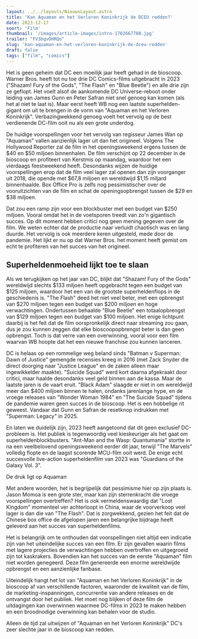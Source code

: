 ```yaml
---
layout: ../../layouts/NieuwsLayout.astro
title: 'Kan Aquaman en het Verloren Koninkrijk de DCEU redden?'
date: 2023-12-17
soort: 'Film'
thumbnail: '/images/article-images/intro-1702667780.jpg'
trailer: "FV3bqvOHRQo"
slug: 'kan-aquaman-en-het-verloren-koninkrijk-de-dceu-redden'
draft: false
tags: ["film", "comics"]
---
```



Het is geen geheim dat DC een moeilijk jaar heeft gehad in de bioscoop. Warner Bros. heeft tot nu toe drie DC Comics-films uitgebracht in 2023 ("Shazam! Fury of the Gods", "The Flash" en "Blue Beetle") en alle drie zijn ze geflopt. Het voelt alsof de aankomende DC Universe-reboot onder leiding van James Gunn en Peter Safran niet snel genoeg kan komen (als het al niet te laat is). Maar eerst heeft WB nog een laatste superhelden-gigant om uit te brengen in de vorm van "Aquaman en het Verloren Koninkrijk". Verbazingwekkend genoeg voelt het vervolg op de best verdienende DC-film ooit nu als een grote underdog.

De huidige voorspellingen voor het vervolg van regisseur James Wan op "Aquaman" vallen aanzienlijk lager uit dan het origineel. Volgens The Hollywood Reporter zal de film in het openingsweekend ergens tussen de $40 en $50 miljoen binnenhalen. De film verschijnt op 22 december in de bioscoop en profiteert van Kerstmis op maandag, waardoor het een vierdaags feestweekend heeft. Desondanks wijzen de huidige voorspellingen erop dat de film veel lager zal openen dan zijn voorganger uit 2018, die opende met $67,8 miljoen en wereldwijd $1,15 miljard binnenhaalde. Box Office Pro is zelfs nog pessimistischer over de vooruitzichten van de film en schat de openingsopbrengst tussen de $29 en $38 miljoen.

Dat zou een ramp zijn voor een blockbuster met een budget van $250 miljoen. Vooral omdat het in de voetsporen treedt van zo'n gigantisch succes. Op dit moment hebben critici nog geen mening gegeven over de film. We weten echter dat de productie naar verluidt chaotisch was en lang duurde. Het vervolg is ook meerdere keren uitgesteld, mede door de pandemie. Het lijkt er nu op dat Warner Bros. het moment heeft gemist om echt te profiteren van het succes van het origineel.

## Superheldenmoeheid lijkt toe te slaan

Als we terugkijken op het jaar van DC, blijkt dat "Shazam! Fury of the Gods" wereldwijd slechts $133 miljoen heeft opgebracht tegen een budget van $125 miljoen, waardoor het een van de grootste superheldenflops in de geschiedenis is. "The Flash" deed het niet veel beter, met een opbrengst van $270 miljoen tegen een budget van $200 miljoen en hoge verwachtingen. Ondertussen behaalde "Blue Beetle" een totaalopbrengst van $129 miljoen tegen een budget van $100 miljoen. Het enige lichtpunt daarbij is het feit dat de film oorspronkelijk direct naar streaming zou gaan, dus je zou kunnen zeggen dat elke bioscoopopbrengst beter is dan geen opbrengst. Toch is dat verre van een overwinning, vooral voor een film waarvan WB hoopte dat het een nieuwe franchise zou kunnen lanceren.

DC is helaas op een rommelige weg beland sinds "Batman v Superman: Dawn of Justice" gemengde recensies kreeg in 2016 (met Zack Snyder die direct doorging naar "Justice League" en de zaken alleen maar ingewikkelder maakte). "Suicide Squad" werd kort daarna afgekraakt door critici, maar haalde desondanks veel geld binnen aan de kassa. Maar de laatste jaren is de vaart eruit. "Black Adam" slaagde er niet in om wereldwijd meer dan $400 miljoen binnen te halen, ondanks jarenlange hype, en de vroege releases van "Wonder Woman 1984" en "The Suicide Squad" tijdens de pandemie waren geen succes in de bioscoop. Het is een hobbelige rit geweest. Vandaar dat Gunn en Safran de resetknop indrukken met "Superman: Legacy" in 2025.

En laten we duidelijk zijn, 2023 heeft aangetoond dat dit geen exclusief DC-probleem is. Het publiek is tegenwoordig veel kieskeuriger als het gaat om superheldenblockbusters. "Ant-Man and the Wasp: Quantumania" stortte in na een veelbelovend openingsweekend eerder dit jaar, terwijl "The Marvels" volledig flopte en de laagst scorende MCU-film ooit werd. De enige echt succesvolle live-action superheldenfilm van 2023 was "Guardians of the Galaxy Vol. 3".

De druk ligt op Aquaman

Met andere woorden, het is begrijpelijk dat pessimisme hier op zijn plaats is. Jason Momoa is een grote ster, maar kan zijn sterrenkracht die vroege voorspellingen overtreffen? Het is ook vermeldenswaardig dat "Lost Kingdom" momenteel ver achterloopt in China, waar de voorverkoop veel lager is dan die van "The Flash". Dat is zorgwekkend, gezien het feit dat de Chinese box office de afgelopen jaren een belangrijke bijdrage heeft geleverd aan het succes van superheldenfilms.

Het is belangrijk om te onthouden dat voorspellingen niet altijd een indicatie zijn van het uiteindelijke succes van een film. Er zijn gevallen waarin films met lagere projecties de verwachtingen hebben overtroffen en uitgegroeid zijn tot kaskrakers. Bovendien kan het succes van de eerste "Aquaman" film niet worden genegeerd. Deze film genereerde een enorme wereldwijde opbrengst en een aanzienlijke fanbase.

Uiteindelijk hangt het lot van "Aquaman en het Verloren Koninkrijk" in de bioscoop af van verschillende factoren, waaronder de kwaliteit van de film, de marketing-inspanningen, concurrentie van andere releases en de ontvangst door het publiek. Het moet nog blijken of deze film de uitdagingen kan overwinnen waarmee DC-films in 2023 te maken hebben en een broodnodige overwinning kan behalen voor de studio.

Alleen de tijd zal uitwijzen of "Aquaman en het Verloren Koninkrijk" DC's zeer slechte jaar in de bioscoop kan redden.
